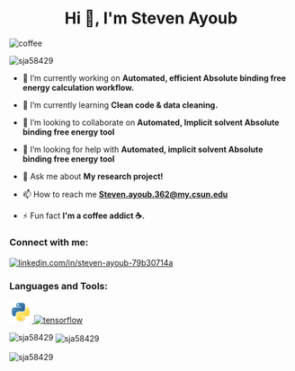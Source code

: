 <h1 align="center">Hi 👋, I'm Steven Ayoub</h1>


![coffee](https://user-images.githubusercontent.com/75343244/184211116-cd79b377-316b-421b-a6fa-acbd9d77211a.jpeg)

<p align="left"> <img src="https://komarev.com/ghpvc/?username=sja58429&label=Profile%20views&color=0e75b6&style=flat" alt="sja58429" /> </p>

- 🔭 I’m currently working on **Automated, efficient Absolute binding free energy calculation workflow.**

- 🌱 I’m currently learning **Clean code & data cleaning.**

- 👯 I’m looking to collaborate on **Automated, Implicit solvent Absolute binding free energy tool**

- 🤝 I’m looking for help with **Automated, implicit solvent Absolute binding free energy tool**

- 💬 Ask me about **My research project!**

- 📫 How to reach me **Steven.ayoub.362@my.csun.edu**

- ⚡ Fun fact **I'm a coffee addict ☕️.**

<h3 align="left">Connect with me:</h3>
<p align="left">
<a href="https://linkedin.com/in/linkedin.com/in/steven-ayoub-79b30714a" target="blank"><img align="center" src="https://raw.githubusercontent.com/rahuldkjain/github-profile-readme-generator/master/src/images/icons/Social/linked-in-alt.svg" alt="linkedin.com/in/steven-ayoub-79b30714a" height="30" width="40" /></a>
</p>

<h3 align="left">Languages and Tools:</h3>
<p align="left"> <a href="https://www.python.org" target="_blank" rel="noreferrer"> <img src="https://raw.githubusercontent.com/devicons/devicon/master/icons/python/python-original.svg" alt="python" width="40" height="40"/> </a> <a href="https://www.tensorflow.org" target="_blank" rel="noreferrer"> <img src="https://www.vectorlogo.zone/logos/tensorflow/tensorflow-icon.svg" alt="tensorflow" width="40" height="40"/> </a> </p>

<p><img align="left" src="https://github-readme-stats.vercel.app/api/top-langs?username=sja58429&show_icons=true&locale=en&layout=compact" alt="sja58429" /></p>

<p>&nbsp;<img align="center" src="https://github-readme-stats.vercel.app/api?username=sja58429&show_icons=true&locale=en" alt="sja58429" /></p>

<p><img align="center" src="https://github-readme-streak-stats.herokuapp.com/?user=sja58429&" alt="sja58429" /></p>

